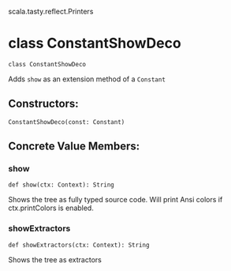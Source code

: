 scala.tasty.reflect.Printers
# class ConstantShowDeco

<pre><code class="language-scala" >class ConstantShowDeco</pre></code>
Adds `show` as an extension method of a `Constant`

## Constructors:
<pre><code class="language-scala" >ConstantShowDeco(const: Constant)</pre></code>

## Concrete Value Members:
### show
<pre><code class="language-scala" >def show(ctx: Context): String</pre></code>
Shows the tree as fully typed source code.
Will print Ansi colors if ctx.printColors is enabled.

### showExtractors
<pre><code class="language-scala" >def showExtractors(ctx: Context): String</pre></code>
Shows the tree as extractors


